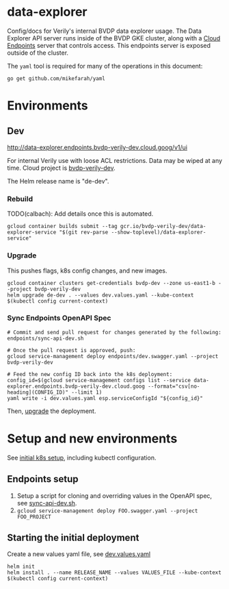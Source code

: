 # data-explorer

Config/docs for Verily's internal BVDP data explorer usage. The Data Explorer
API server runs inside of the BVDP GKE cluster, along with a [Cloud Endpoints](
https://cloud.google.com/endpoints/docs/get-started-container-engine) server
that controls access. This endpoints server is exposed outside of the cluster.

The `yaml` tool is required for many of the operations in this document:
```
go get github.com/mikefarah/yaml
```


# Environments

## Dev

http://data-explorer.endpoints.bvdp-verily-dev.cloud.goog/v1/ui

For internal Verily use with loose ACL restrictions. Data may be wiped at any
time. Cloud project is [bvdp-verily-dev](
https://console.cloud.google.com/home/dashboard?project=bvdp-verily-dev).

The Helm release name is "de-dev".

### Rebuild

TODO(calbach): Add details once this is automated.

```
gcloud container builds submit --tag gcr.io/bvdp-verily-dev/data-explorer-service "$(git rev-parse --show-toplevel)/data-explorer-service"
```

### Upgrade

This pushes flags, k8s config changes, and new images.

```
gcloud container clusters get-credentials bvdp-dev --zone us-east1-b --project bvdp-verily-dev
helm upgrade de-dev . --values dev.values.yaml --kube-context $(kubectl config current-context)
```

### Sync Endpoints OpenAPI Spec

```
# Commit and send pull request for changes generated by the following:
endpoints/sync-api-dev.sh

# Once the pull request is approved, push:
gcloud service-management deploy endpoints/dev.swagger.yaml --project bvdp-verily-dev

# Feed the new config ID back into the k8s deployment:
config_id=$(gcloud service-management configs list --service data-explorer.endpoints.bvdp-verily-dev.cloud.goog --format="csv[no-heading](CONFIG_ID)" --limit 1)
yaml write -i dev.values.yaml esp.serviceConfigId "${config_id}"
```

Then, [upgrade](#upgrade) the deployment.

# Setup and new environments

See [initial k8s setup](../k8s/README.md), including kubectl configuration.

## Endpoints setup

1. Setup a script for cloning and overriding values in the OpenAPI spec, see
[sync-api-dev.sh](./endpoints/sync-api-dev.sh).
2. `gcloud service-management deploy FOO.swagger.yaml --project FOO_PROJECT`

## Starting the initial deployment

Create a new values yaml file, see [dev.values.yaml](./dev.values.yaml)

```
helm init
helm install . --name RELEASE_NAME --values VALUES_FILE --kube-context $(kubectl config current-context)
```
